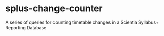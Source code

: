 # splus-change-counter
A series of queries for counting timetable changes in a Scientia Syllabus+ Reporting Database
